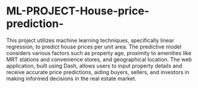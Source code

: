 # ML-PROJECT-House-price-prediction-
This project utilizes machine learning techniques, specifically linear regression, to predict house prices per unit area. The predictive model considers various factors such as property age, proximity to amenities like MRT stations and convenience stores, and geographical location. The web application, built using Dash, allows users to input property details and receive accurate price predictions, aiding buyers, sellers, and investors in making informed decisions in the real estate market.
